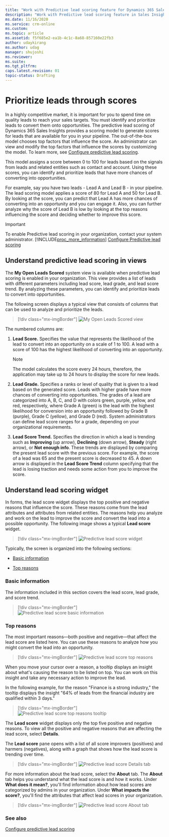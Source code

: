 ```yaml
---
title: "Work with Predictive lead scoring feature for Dynamics 365 Sales  | MicrosoftDocs"
description: "Work with Predictive lead scoring feature in Sales Insights for Dynamics 365 Sales"
ms.date: 11/16/2020
ms.service: crm-online
ms.custom: 
ms.topic: article
ms.assetid: f5f685e2-ea1b-4c1c-8a68-857160e22fb3
author: udaykirang
ms.author: udag
manager: shujoshi
ms.reviewer: 
ms.suite: 
ms.tgt_pltfrm: 
caps.latest.revision: 01
topic-status: Drafting
---
```


# Prioritize leads through scores

In a highly competitive market, it is important for you to spend time on quality leads to reach your sales targets. You must identify and prioritize leads to convert them onto opportunities. The predictive lead scoring of Dynamics 365 Sales Insights provides a scoring model to generate scores for leads that are available for you in your pipeline. The out-of-the-box model chooses top factors that influence the score. An administrator can view and modify the top factors that influence the scores by customizing the model. To learn more, see [Configure predictive lead scoring](configure-predictive-lead-scoring.md).

This model assigns a score between 0 to 100 for leads based on the signals from leads and related entities such as contact and account. Using these scores, you can identify and prioritize leads that have more chances of converting into opportunities. 

For example, say you have two leads - Lead A and Lead B - in your pipeline. The lead scoring model applies a score of 80 for Lead A and 50 for Lead B. By looking at the score, you can predict that Lead A has more chances of converting into an opportunity and you can engage it. Also, you can further analyze why the score of Lead B is low by looking at the top reasons influencing the score and deciding whether to improve this score.
 
> [!IMPORTANT]
> To enable Predictive lead scoring in your organization, contact your system administrator.
> [!INCLUDE[proc_more_information](../includes/proc-more-information.md)] [Configure Predictive lead scoring](configure-predictive-lead-scoring.md)

## Understand predictive lead scoring in views

The **My Open Leads Scored** system view is available when predictive lead scoring is enabled in your organization. This view provides a list of leads with different parameters including lead score, lead grade, and lead score trend. By analyzing these parameters, you can  identify and prioritize leads to convert into opportunities.

The following screen displays a typical view that consists of columns that can be used to analyze and prioritize the leads.

> [!div class="mx-imgBorder"]
> ![My Open Leads Scored view](media/my-open-lead-score-view.png "My Open Leads Scored view")

The numbered columns are:

1.	**Lead Score.** Specifies the value that represents the likelihood of the lead to convert into an opportunity on a scale of 1 to 100. A lead with a score of 100 has the highest likelihood of converting into an opportunity. 

    >[!NOTE]
    >The model calculates the score every 24 hours, therefore, the application may take up to 24 hours to display the score for new leads. 

2.	**Lead Grade.** Specifies a ranks or level of quality that is given to a lead based on the generated score. Leads with higher grade have more chances of converting into opportunities. The grades of a lead are categorized into A, B, C, and D with colors green, purple, yellow, and red, respectively, where Grade A (green) is the lead with the highest likelihood for conversion into an opportunity followed by Grade B (purple), Grade C (yellow), and Grade D (red). System administrators can define lead score ranges for a grade, depending on your organizational requirements.

3. **Lead Score Trend.** Specifies the direction in which a lead is trending such as **Improving** (up arrow), **Declining** (down arrow), **Steady** (right arrow), or **Not enough info**. These trends are displayed by comparing the present lead score with the previous score. For example, the score of a lead was 65 and the present score is decreased to 45. A down arrow is displayed in the **Lead Score Trend** column specifying that the lead is losing traction and needs some action from you to improve the score. 
 
## Understand lead scoring widget

In forms, the lead score widget displays the top positive and negative reasons that influence the score. These reasons come from the lead attributes and attributes from related entities. The reasons help you analyze and work on the lead to improve the score and convert the lead into a possible opportunity. The following image shows a typical **Lead score** widget.

> [!div class="mx-imgBorder"]
> ![Predictive lead score widget](media/predictive-lead-scoring-widget.png "Predictive lead score widget")

Typically, the screen is organized into the following sections:

- [Basic information](#basic-information)

- [Top reasons](#top-reasons)

### Basic information

The information included in this section covers the lead score, lead grade, and score trend.

> [!div class="mx-imgBorder"]
> ![Predictive lead score basic information](media/predictive-lead-scoring-widget-basic-information.png "Predictive lead score basic information")

### Top reasons

The most important reasons&mdash;both positive and negative&mdash;that affect the lead score are listed here. You can use these reasons to analyze how you might convert the lead into an opportunity.

> [!div class="mx-imgBorder"]
> ![Predictive lead score top reasons](media/predictive-lead-scoring-widget-top-reasons.png "Predictive lead score top reasons")

When you move your cursor over a reason, a tooltip displays an insight about what's causing the reason to be listed on top. You can work on this insight and take any necessary action to improve the lead.

In the following example, for the reason "Finance is a strong industry," the tooltip displays the insight "64% of leads from the financial industry are qualified within 3 days." 

> [!div class="mx-imgBorder"]
> ![Predictive lead score top reasons tooltip](media/predictive-lead-scoring-widget-top-reasons-tool-tip.png "Predictive lead score top reasons tooltip")

The **Lead score** widget displays only the top five positive and negative reasons. To view all the positive and negative reasons that are affecting the lead score, select **Details**. 

The **Lead score** pane opens with a list of all score improvers (positives) and harmers (negatives), along with a graph that shows how the lead score is trending over time.

> [!div class="mx-imgBorder"]
> ![Predictive lead score Details tab](media/predictive-lead-scoring-widget-top-reasons-details-tab.png "Predictive lead score Details tab")

For more information about the lead score, select the **About** tab. The **About** tab helps you understand what the lead score is and how it works. Under **What does it mean?**, you'll find information about how lead scores are categorized by admins in your organization. Under **What impacts the score?**, you'll find the attributes that affect lead scores in your organization.

> [!div class="mx-imgBorder"]
> ![Predictive lead score About tab](media/predictive-lead-scoring-widget-top-reasons-about-tab.png "Predictive lead score About tab")

### See also

[Configure predictive lead scoring](configure-predictive-lead-scoring.md)
